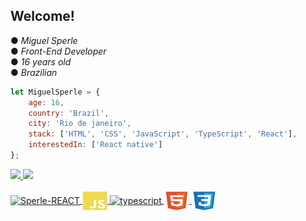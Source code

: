 ## Welcome!

●  *Miguel Sperle* <br>
●  *Front-End Developer* <br>
●  *16 years old* <br>
●  *Brazilian* <br>

```javascript
let MiguelSperle = {
    age: 16,
    country: 'Brazil',
    city: 'Rio de janeiro',
    stack: ['HTML', 'CSS', 'JavaScript', 'TypeScript', 'React'],
    interestedIn: ['React native']
};
```

<div>
<a href="https://github.com/seu-usuário-aqui">
<img height="180em" src="https://github-readme-stats.vercel.app/api?username=MiguelSperle&show_icons=true&theme=dark&include_all_commits=true&count_private=true"/>
<img height="180em" src="https://github-readme-stats.vercel.app/api/top-langs/?username=MiguelSperle&layout=compact&langs_count=7&theme=dark"/>
</div>


<div style="display: inline_block"><br>
 <img align="center" alt="Sperle-REACT" height="30" width="40" src="https://cdn.jsdelivr.net/gh/devicons/devicon/icons/react/react-original.svg" />
 <img align="center" alt="Sperle-Js" height="30" width="40" src="https://raw.githubusercontent.com/devicons/devicon/master/icons/javascript/javascript-plain.svg">
 <img align="center" height="30" width="40" src="https://cdn.jsdelivr.net/gh/devicons/devicon/icons/typescript/typescript-plain.svg"  alt="typescript"  />
 <img align="center" alt="Sperle-HTML" height="30" width="40" src="https://raw.githubusercontent.com/devicons/devicon/master/icons/html5/html5-original.svg">
 <img align="center" alt="Sperle-CSS" height="30" width="40" src="https://raw.githubusercontent.com/devicons/devicon/master/icons/css3/css3-original.svg">
</div>
 
    

